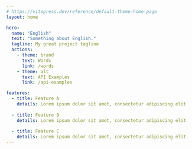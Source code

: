 ```yaml
---
# https://vitepress.dev/reference/default-theme-home-page
layout: home

hero:
  name: "English"
  text: "Something about English."
  tagline: My great project tagline
  actions:
    - theme: brand
      text: Words
      link: /words
    - theme: alt
      text: API Examples
      link: /api-examples

features:
  - title: Feature A
    details: Lorem ipsum dolor sit amet, consectetur adipiscing elit
    
  - title: Feature B
    details: Lorem ipsum dolor sit amet, consectetur adipiscing elit
  
  - title: Feature C
    details: Lorem ipsum dolor sit amet, consectetur adipiscing elit
---
```


